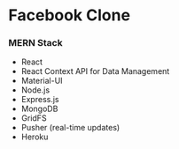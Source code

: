 # Facebook Clone

### MERN Stack

- React
- React Context API for Data Management
- Material-UI
- Node.js
- Express.js
- MongoDB
- GridFS
- Pusher (real-time updates)
- Heroku
